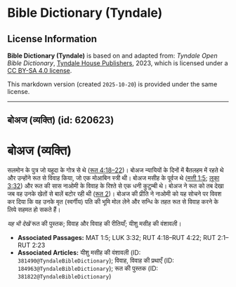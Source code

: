 # Bible Dictionary (Tyndale)

## License Information

**Bible Dictionary (Tyndale)** is based on and adapted from: _Tyndale Open Bible Dictionary_, [Tyndale House Publishers](https://tyndaleopenresources.com/), 2023, which is licensed under a [CC BY-SA 4.0 license](https://creativecommons.org/licenses/by-sa/4.0/legalcode.en).

This markdown version (created `2025-10-20`) is provided under the same license.



--------------------------------

## बोअज (व्यक्ति) (id: 620623)

बोअज (व्यक्ति)
==============

सलमोन के पुत्र जो यहूदा के गोत्र से थे ([रूत 4:18–22](https://ref.ly/Ruth4:18-Ruth4:22))। बोअज न्यायियों के दिनों में बैतलहम में रहते थे और उन्होंने रूत से विवाह किया, जो एक मोआबिन स्त्री थी। बोअज मसीह के पूर्वज थे ([मत्ती 1:5](https://ref.ly/Matt1:5); [लूका 3:32](https://ref.ly/Luke3:32)) और रूत की सास नाओमी के विवाह के रिश्ते से एक धनी कुटुम्बी थे। बोअज ने रूत को तब देखा जब वह उनके खेतों से बालें बटोर रही थी ([रूत 2](https://ref.ly/Ruth2:1-Ruth2:23))। बोअज की प्रीति ने नाओमी को यह सोचने पर विवश कर दिया कि वह उनके मृत (स्वर्गीय) पति की भूमि मोल लेने और सन्धि के तहत रूत से विवाह करने के लिये सहमत हो सकते हैं।

*यह भी देखें* रूत की पुस्तक; विवाह और विवाह की रीतियाँ; यीशु मसीह की वंशावली।

* **Associated Passages:** MAT 1:5; LUK 3:32; RUT 4:18–RUT 4:22; RUT 2:1–RUT 2:23
* **Associated Articles:** यीशु मसीह की वंशावली (ID: `381490@TyndaleBibleDictionary`); विवाह, विवाह की प्रथाएँ (ID: `184963@TyndaleBibleDictionary`); रूत की पुस्तक (ID: `381822@TyndaleBibleDictionary`)

